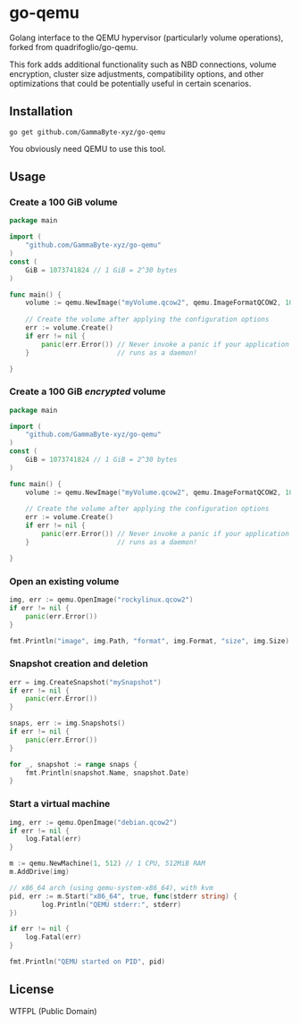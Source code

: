 # go-qemu

Golang interface to the QEMU hypervisor (particularly volume operations), forked from quadrifoglio/go-qemu.

This fork adds additional functionality such as NBD connections, volume encryption, cluster size adjustments,
compatibility options, and other optimizations that could be potentially useful in certain scenarios.
## Installation

```
go get github.com/GammaByte-xyz/go-qemu
```

You obviously need QEMU to use this tool.

## Usage

### Create a 100 GiB volume

```go
package main

import (
	"github.com/GammaByte-xyz/go-qemu"
)
const (
    GiB = 1073741824 // 1 GiB = 2^30 bytes
)

func main() {
    volume := qemu.NewImage("myVolume.qcow2", qemu.ImageFormatQCOW2, 100*GiB)
    
    // Create the volume after applying the configuration options 
    err := volume.Create()
    if err != nil {
        panic(err.Error()) // Never invoke a panic if your application 
    }                      // runs as a daemon!

}
```

### Create a 100 GiB *encrypted* volume

```go
package main

import (
	"github.com/GammaByte-xyz/go-qemu"
)
const (
    GiB = 1073741824 // 1 GiB = 2^30 bytes
)

func main() {
    volume := qemu.NewImage("myVolume.qcow2", qemu.ImageFormatQCOW2, 100*GiB)
    
    // Create the volume after applying the configuration options 
    err := volume.Create()
    if err != nil {
        panic(err.Error()) // Never invoke a panic if your application 
    }                      // runs as a daemon!

}
```


### Open an existing volume

```go
img, err := qemu.OpenImage("rockylinux.qcow2")
if err != nil {
	panic(err.Error())
}

fmt.Println("image", img.Path, "format", img.Format, "size", img.Size)
```

### Snapshot creation and deletion

```go
err = img.CreateSnapshot("mySnapshot")
if err != nil {
	panic(err.Error())
}

snaps, err := img.Snapshots()
if err != nil {
	panic(err.Error())
}

for _, snapshot := range snaps {
	fmt.Println(snapshot.Name, snapshot.Date)
}
```

### Start a virtual machine

```go
img, err := qemu.OpenImage("debian.qcow2")
if err != nil {
	log.Fatal(err)
}

m := qemu.NewMachine(1, 512) // 1 CPU, 512MiB RAM
m.AddDrive(img)

// x86_64 arch (using qemu-system-x86_64), with kvm
pid, err := m.Start("x86_64", true, func(stderr string) {
        log.Println("QEMU stderr:", stderr)
})

if err != nil {
	log.Fatal(err)
}

fmt.Println("QEMU started on PID", pid)
```

## License

WTFPL (Public Domain)

